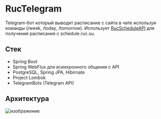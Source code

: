 # RucTelegram 

Telegram-бот который выводит расписание с сайта в чате используя команды (/week, /today, /tomorrow). Использует [RucScheduleAPI](javakira/RucScheduleAPI) для получения расписания с schedule.ruc.su.

## Стек

- Spring Boot
- Spring WebFlux для асинхронного общения с API
- PostgreSQL, Spring JPA, Hibirnate
- Project Lombok
- TelegramBots (Telegram API)

## Архитектура 

![изображение](https://github.com/JavaKira/RucTelegram/assets/88460413/a5a95644-ab8e-434f-8571-959dbca09cc6)
